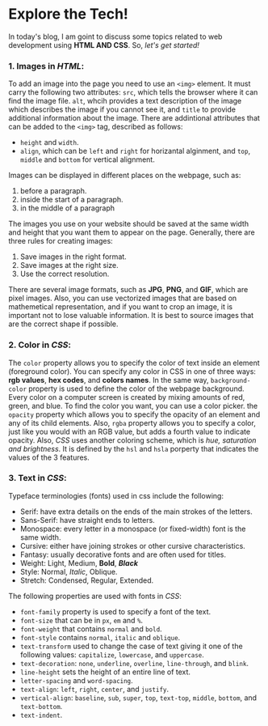 # Explore the Tech!

In today's blog, I am goint to discuss some topics related to web development using **HTML AND CSS**. So, _let's get started!_

### 1. Images in _HTML_:
To add an image into the page you need to use an `<img>` element. It must carry the following two attributes: `src`, which tells the browser where it can find the image file. `alt`, whcih provides a text description of the image which describes the image if you cannot see it, and `title` to provide additional information about the image. There are addintional attributes that can be added to the `<img>` tag, described as follows:
* `height` and `width`.
* `align`, which can be `left` and `right` for horizantal alginment, and `top`, `middle` and `bottom` for vertical alignment.

Images can be displayed in different places on the webpage, such as:
1. before a paragraph.
2. inside the start of a paragraph.
3. in the middle of a paragraph

The images you use on your website should be saved at the same width and height that you want them to appear on the page. Generally, there are three rules for creating images:
1. Save images in the right format.
2. Save images at the right size.
3. Use the correct resolution.

There are several image formats, such as **JPG**, **PNG**, and **GIF**, which are pixel images. Also, you can use vectorized images that are based on mathemetical representation, and if you want to crop an image, it is important not to lose valuable information. It is best to source
images that are the correct shape if possible.

### 2. Color in _CSS_:
The `color` property allows you to specify the color of text inside an element (foreground color). You can specify any color in CSS in one of three ways: **rgb values**, **hex codes**, and **colors names**. In the same way, `background-color` property is used to define the color of the webpage background. 
Every color on a computer screen is created by mixing amounts of red, green, and blue. To find the color you want, you can use a color picker. the `opacity`
property which allows you to specify the opacity of an element and any of its child elements. Also, `rgba` property allows you to specify a color, just like you would with an RGB value, but adds a fourth value to indicate opacity.
Also, _CSS_ uses another coloring scheme, which is _hue, saturation and brightness_. It is defined by the `hsl` and `hsla` porperty that indicates the values of the 3 features. 

### 3. Text in _CSS_:
Typeface terminologies (fonts) used in css include the following:
* Serif: have extra details on the ends of the main strokes of the letters.
* Sans-Serif: have straight ends to letters.
* Monospace: every letter in a monospace (or fixed-width) font is the same width.
* Cursive: either have joining strokes or other cursive characteristics.
* Fantasy: usually decorative fonts and are often used for titles.
* Weight: Light, Medium, **Bold**, ***Black***
* Style: Normal, _Italic_, Oblique.
* Stretch: Condensed, Regular, Extended.

The following properties are used with fonts in _CSS_:
* `font-family` property is used to specify a font of the text.
* `font-size` that can be in `px`, `em` and `%`. 
* `font-weight` that contains `normal` and `bold`.
* `font-style` contains `normal`, `italic` and `oblique`.
* `text-transform` used to change the case of text giving it one of the following values: `capitalize`, `lowercase`, and `uppercase`.
* `text-decoration`: `none`, `underline`, `overline`, `line-through`, and `blink`.
* `line-height` sets the height of an entire line of text.
* `letter-spacing` and `word-spacing`.
* `text-align`: `left`, `right`, `center`, and `justify`.
* `vertical-align`: `baseline`, `sub`, `super`, `top`, `text-top`, `middle`, `bottom`, and `text-bottom`.
* `text-indent`.
